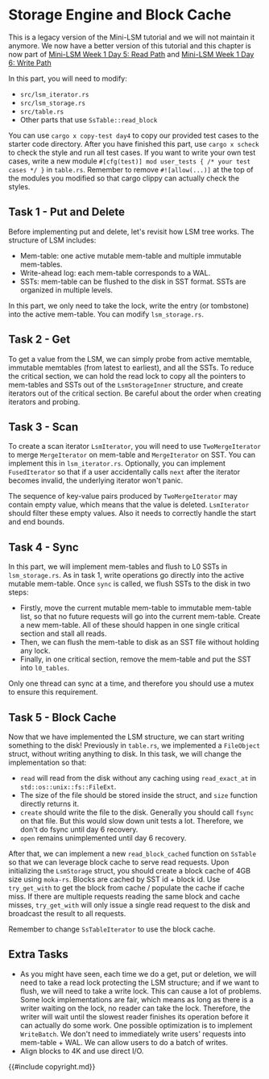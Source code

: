 # Storage Engine and Block Cache

<div class="warning">

This is a legacy version of the Mini-LSM tutorial and we will not maintain it anymore. We now have a better version of this tutorial and this chapter is now part of [Mini-LSM Week 1 Day 5: Read Path](./week1-05-read-path.md) and [Mini-LSM Week 1 Day 6: Write Path](./week1-06-write-path.md)

</div>

<!-- toc -->

In this part, you will need to modify:

* `src/lsm_iterator.rs`
* `src/lsm_storage.rs`
* `src/table.rs`
* Other parts that use `SsTable::read_block`

You can use `cargo x copy-test day4` to copy our provided test cases to the starter code directory. After you have
finished this part, use `cargo x scheck` to check the style and run all test cases. If you want to write your own
test cases, write a new module `#[cfg(test)] mod user_tests { /* your test cases */ }` in `table.rs`. Remember to remove
`#![allow(...)]` at the top of the modules you modified so that cargo clippy can actually check the styles.

## Task 1 - Put and Delete

Before implementing put and delete, let's revisit how LSM tree works. The structure of LSM includes:

* Mem-table: one active mutable mem-table and multiple immutable mem-tables.
* Write-ahead log: each mem-table corresponds to a WAL.
* SSTs: mem-table can be flushed to the disk in SST format. SSTs are organized in multiple levels.

In this part, we only need to take the lock, write the entry (or tombstone) into the active mem-table. You can modify
`lsm_storage.rs`.

## Task 2 - Get

To get a value from the LSM, we can simply probe from active memtable, immutable memtables (from latest to earliest),
and all the SSTs. To reduce the critical section, we can hold the read lock to copy all the pointers to mem-tables and
SSTs out of the `LsmStorageInner` structure, and create iterators out of the critical section. Be careful about the
order when creating iterators and probing.

## Task 3 - Scan

To create a scan iterator `LsmIterator`, you will need to use `TwoMergeIterator` to merge `MergeIterator` on mem-table
and `MergeIterator` on SST. You can implement this in `lsm_iterator.rs`. Optionally, you can implement `FusedIterator`
so that if a user accidentally calls `next` after the iterator becomes invalid, the underlying iterator won't panic.

The sequence of key-value pairs produced by `TwoMergeIterator` may contain empty value, which means that the value is
deleted. `LsmIterator` should filter these empty values. Also it needs to correctly handle the start and end bounds.

## Task 4 - Sync

In this part, we will implement mem-tables and flush to L0 SSTs in `lsm_storage.rs`. As in task 1, write operations go
directly into the active mutable mem-table. Once `sync` is called, we flush SSTs to the disk in two steps:

* Firstly, move the current mutable mem-table to immutable mem-table list, so that no future requests will go into the
  current mem-table. Create a new mem-table. All of these should happen in one single critical section and stall all
  reads.
* Then, we can flush the mem-table to disk as an SST file without holding any lock.
* Finally, in one critical section, remove the mem-table and put the SST into `l0_tables`.

Only one thread can sync at a time, and therefore you should use a mutex to ensure this requirement.

## Task 5 - Block Cache

Now that we have implemented the LSM structure, we can start writing something to the disk! Previously in `table.rs`,
we implemented a `FileObject` struct, without writing anything to disk. In this task, we will change the implementation
so that:

* `read` will read from the disk without any caching using `read_exact_at` in `std::os::unix::fs::FileExt`.
* The size of the file should be stored inside the struct, and `size` function directly returns it.
* `create` should write the file to the disk. Generally you should call `fsync` on that file. But this would slow down
  unit tests a lot. Therefore, we don't do fsync until day 6 recovery.
* `open` remains unimplemented until day 6 recovery.

After that, we can implement a new `read_block_cached` function on `SsTable` so that we can leverage block cache to
serve read requests. Upon initializing the `LsmStorage` struct, you should create a block cache of 4GB size using
`moka-rs`. Blocks are cached by SST id + block id. Use `try_get_with` to get the block from cache / populate the cache
if cache miss. If there are multiple requests reading the same block and cache misses, `try_get_with` will only issue a
single read request to the disk and broadcast the result to all requests.

Remember to change `SsTableIterator` to use the block cache.

## Extra Tasks

* As you might have seen, each time we do a get, put or deletion, we will need to take a read lock protecting the LSM
  structure; and if we want to flush, we will need to take a write lock. This can cause a lot of problems. Some
  lock implementations are fair, which means as long as there is a writer waiting on the lock, no reader can take
  the lock. Therefore, the writer will wait until the slowest reader finishes its operation before it can actually
  do some work. One possible optimization is to implement `WriteBatch`. We don't need to immediately write users'
  requests into mem-table + WAL. We can allow users to do a batch of writes.
* Align blocks to 4K and use direct I/O.

{{#include copyright.md}}
